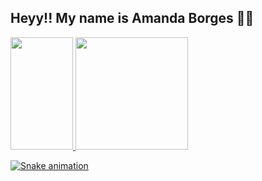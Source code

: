 ## Heyy!! My name is Amanda Borges 🤘🏽

<div>
  <a href="https://github.com/AmandaBorgesES">
  <img height="180em" width="100em" src="https://github-readme-stats.vercel.app/api?username=AmandaBorgesES&show_icons=true&theme=dracula&include_all_commits=true&count_private=true"/>
  <img height="180em" src="https://github-readme-stats.vercel.app/api/top-langs/?username=AmandaBorgesES&layout=compact&langs_count=7&theme=dracula"/>
</div>
  
![Snake animation](https://github.com/AmandaBorgesES/AmandaBorgesES/blob/output/github-contribution-grid-snake.svg)
